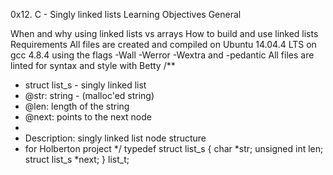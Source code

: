 0x12. C - Singly linked lists
Learning Objectives
General

When and why using linked lists vs arrays
How to build and use linked lists
Requirements
All files are created and compiled on Ubuntu 14.04.4 LTS on gcc 4.8.4 using the flags -Wall -Werror -Wextra and -pedantic
All files are linted for syntax and style with Betty
/**
 * struct list_s - singly linked list
 * @str: string - (malloc'ed string)
 * @len: length of the string
 * @next: points to the next node
 *
 * Description: singly linked list node structure
 * for Holberton project
 */
typedef struct list_s
{
    char *str;
    unsigned int len;
    struct list_s *next;
} list_t;
